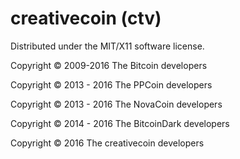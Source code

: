 creativecoin (ctv)
===================
Distributed under the MIT/X11 software license.

Copyright © 2009-2016 The Bitcoin developers

Copyright © 2013 - 2016 The PPCoin developers

Copyright © 2013 - 2016 The NovaCoin developers

Copyright © 2014 - 2016 The BitcoinDark developers

Copyright © 2016 The creativecoin developers




